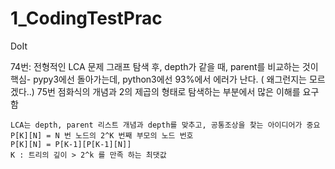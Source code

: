 # 1_CodingTestPrac
DoIt


74번: 전형적인 LCA 문제 그래프 탐색 후, depth가 같을 때, parent를 비교하는 것이 핵심- pypy3에선 돌아가는데, python3에선 93%에서 에러가 난다. ( 왜그런지는 모르겠다..) 
75번 점화식의 개념과 2의 제곱의 형태로 탐색하는 부분에서 많은 이해를 요구함
```
LCA는 depth, parent 리스트 개념과 depth를 맞추고, 공통조상을 찾는 아이디어가 중요
P[K][N] = N 번 노드의 2^K 번째 부모의 노드 번호
P[K][N] = P[K-1][P[K-1][N]]
K : 트리의 깊이 > 2^k 를 만족 하는 최댓값
```
